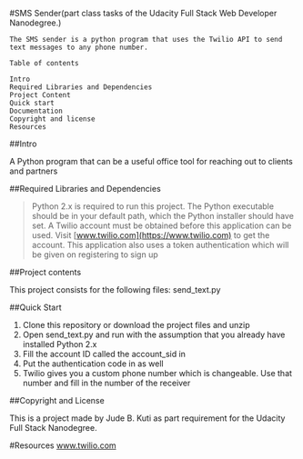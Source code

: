 #SMS Sender(part class tasks of the Udacity Full Stack Web Developer Nanodegree.)


`The SMS sender is a python program that uses the Twilio API to send text messages to any phone number.` 



```
Table of contents

Intro
Required Libraries and Dependencies
Project Content
Quick start
Documentation
Copyright and license
Resources

```

##Intro

A Python program that can be a useful office tool for reaching out to clients and partners

##Required Libraries and Dependencies

>Python 2.x is required to run this project. The Python executable should be in your default path, which the
Python installer should have set.
>A Twilio account must be obtained before this application can be used. Visit [www.twilio.com](https://www.twilio.com) to get the account.
>This application also uses a token authentication which will be given on registering to sign up

##Project contents

This project consists for the following files:
send_text.py



##Quick Start
1. Clone this repository or download the project files and unzip 
2. Open send_text.py and run with the assumption that you already have installed Python 2.x
3. Fill the account ID called the account_sid in
4. Put the authentication code in as well
5. Twilio gives you a custom phone number which is changeable. Use that number and fill in the number of the receiver


##Copyright and License

This is a project made by Jude B. Kuti as part requirement for the Udacity Full Stack Nanodegree.

#Resources
www.twilio.com








